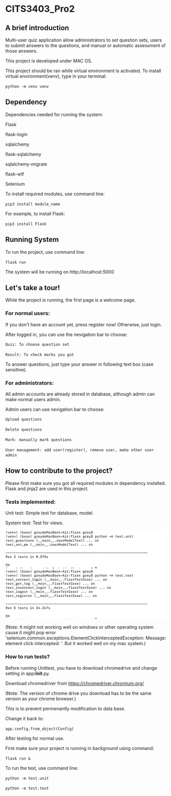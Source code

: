 # CITS3403_Pro2

## A brief introduction
Multi-user quiz application allow administrators to set question sets, users to submit answers to the questions, and manual or automatic assessment of those answers.

This project is developed under MAC OS.

This project should be ran while virtual environment is activated.
To install virtual environment(venv), type in your terminal:

`python -m venv venv`  

## Dependency

Dependencies needed for running the system:

Flask

flask-login

sqlalchemy

flask-sqlalchemy

sqlalchemy-migrate

flask-wtf

Selenium

To install required modules, use command line:

`pip3 install module_name`

For example, to install Flask:

`pip3 install Flask`

## Running System

To run the project, use command line:

`flask run`

The system will be running on http://localhost:5000

## Let's take a tour!

While the project is running, the first page is a welcome page.

### For normal users:


If you don't have an account yet, press register now! Otherwise, just login.

After logged in, you can use the nevigation bar to choose:

    Quiz: To choose question set

    Result: To check marks you got

To answer questions, just type your answer in following text box (case sensitive).

### For administrators:

All admin accounts are already stored in database, although admin can make normal users admin.

Admin users can use nevigation bar to choose:

    Upload questions

    Delete questions

    Mark: manually mark questions

    User management: add user(register), remove user, make other user admin


## How to contribute to the project?

Please first make sure you got all required modules in dependency installed. Flask and jinja2 are used in this project.

### Tests implemented:

Unit test: Simple test for database, model.

System test: Test for views.

![](2020-05-25-22-12-59.png)
![](2020-05-25-22-13-21.png)

(Note: It might not working well on windows or other operating system cause it might pop error 'selenium.common.exceptions.ElementClickInterceptedException: Message: element click intercepted: '. But it worked well on my mac system.)

### How to run tests?

Before running Unittest, you have to download chromedrive and change setting in app/__init__.py.

Download chromedriver from https://chromedriver.chromium.org/

(Note: The version of chrome drive you download has to be the same version as your chrome browser.) 

This is to prevent permenantly modification to data base.

Change it back to:

`app.config.from_object(Config)`

After testing for normal use.

First make sure your project is running in background using command:

`flask run &`

To run the test, use command line:

`python -m test.unit`

`python -m test.test`
